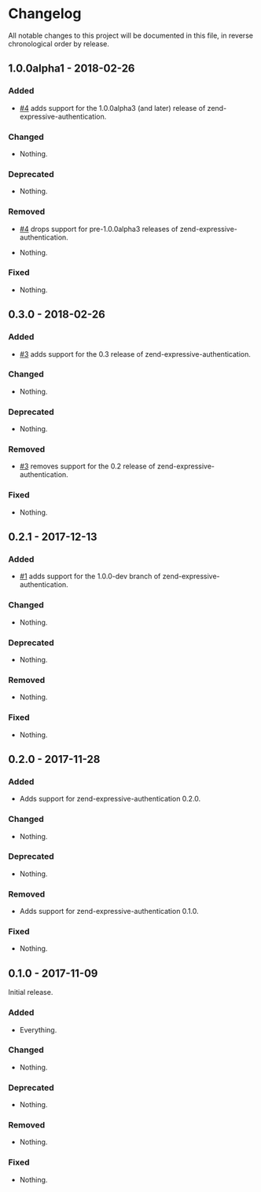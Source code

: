 # Changelog

All notable changes to this project will be documented in this file, in reverse chronological order by release.

## 1.0.0alpha1 - 2018-02-26

### Added

- [#4](https://github.com/zendframework/zend-expressive-authentication-zendauthentication/pull/4)
  adds support for the 1.0.0alpha3 (and later) release of zend-expressive-authentication.

### Changed

- Nothing.

### Deprecated

- Nothing.

### Removed

- [#4](https://github.com/zendframework/zend-expressive-authentication-zendauthentication/pull/4)
  drops support for pre-1.0.0alpha3 releases of zend-expressive-authentication.

- Nothing.

### Fixed

- Nothing.

## 0.3.0 - 2018-02-26

### Added

- [#3](https://github.com/zendframework/zend-expressive-authentication-zendauthentication/pull/3)
  adds support for the 0.3 release of zend-expressive-authentication.

### Changed

- Nothing.

### Deprecated

- Nothing.

### Removed

- [#3](https://github.com/zendframework/zend-expressive-authentication-zendauthentication/pull/3)
  removes support for the 0.2 release of zend-expressive-authentication.

### Fixed

- Nothing.

## 0.2.1 - 2017-12-13

### Added

- [#1](https://github.com/zendframework/zend-expressive-authentication-zendauthentication/pull/1)
  adds support for the 1.0.0-dev branch of zend-expressive-authentication.

### Changed

- Nothing.

### Deprecated

- Nothing.

### Removed

- Nothing.

### Fixed

- Nothing.

## 0.2.0 - 2017-11-28

### Added

- Adds support for zend-expressive-authentication 0.2.0.

### Changed

- Nothing.

### Deprecated

- Nothing.

### Removed

- Adds support for zend-expressive-authentication 0.1.0.

### Fixed

- Nothing.

## 0.1.0 - 2017-11-09

Initial release.

### Added

- Everything.

### Changed

- Nothing.

### Deprecated

- Nothing.

### Removed

- Nothing.

### Fixed

- Nothing.
